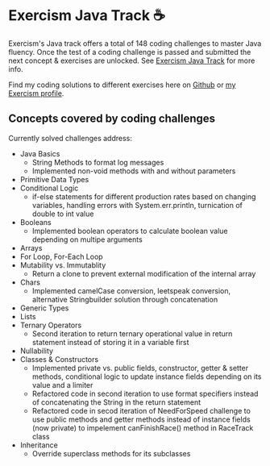 # Exercism Java Track ☕️

Exercism's Java track offers a total of 148 coding challenges to master Java fluency.
Once the test of a coding challenge is passed and submitted the next concept & exercises are unlocked. 
See [Exercism Java Track](https://exercism.org/tracks/java) for more info.

Find my coding solutions to different exercises here on [Github](https://github.com/GGC0des/Exercism-Java/tree/main/java) or [my Exercism profile](https://exercism.org/profiles/GGC0des). 

## Concepts covered by coding challenges

Currently solved challenges address:

* Java Basics
  - String Methods to format log messages
  - Implemented non-void methods with and without parameters
* Primitive Data Types
* Conditional Logic
  -  if-else statements for different production rates based on changing variables, handling errors with System.err.println, turnication of double to int value
* Booleans
  - Implemented boolean operators to calculate boolean value depending on multipe arguments
* Arrays
* For Loop, For-Each Loop
* Mutability vs. Immutablity
  - Return a clone to prevent external modification of the internal array
* Chars
  - Implemented camelCase conversion, leetspeak conversion, alternative Stringbuilder solution through concatenation
* Generic Types
* Lists
* Ternary Operators
  - Second iteration to return ternary operational value in return statement instead of storing it in a variable first
* Nullability
* Classes & Constructors
  - Implemented private vs. public fields, constructor, getter & setter methods, conditional logic to update instance fields depending on its value and a limiter
  - Refactored code in second iteration to use format specifiers instead of concatenating the String in the return statement
  - Refactored code in secod iteration of NeedForSpeed challenge to use public methods and getter methods instead of instance fields (now private) to impelement canFinishRace() method in RaceTrack class 
* Inheritance
  - Override superclass methods for its subclasses 
